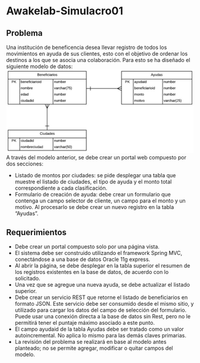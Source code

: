 # Awakelab-Simulacro01
## Problema
Una institución de beneficencia desea llevar registro de todos los movimientos en ayuda de sus
clientes, esto con el objetivo de ordenar los destinos a los que se asocia una colaboración.
Para esto se ha diseñado el siguiente modelo de datos:
![img del modelo](https://github.com/toballatorre/Awakelab-Simulacro01/blob/master/src/main/webapp/resources/img/model.jpg)
A través del modelo anterior, se debe crear un portal web compuesto por dos secciones:
- Listado de montos por ciudades: se pide desplegar una tabla que muestre el listado de
ciudades, el tipo de ayuda y el monto total correspondiente a cada clasificación.
- Formulario de creación de ayuda: debe crear un formulario que contenga un campo
selector de cliente, un campo para el monto y un motivo. Al procesarlo se debe crear un
nuevo registro en la tabla “Ayudas”.
## Requerimientos
- Debe crear un portal compuesto solo por una página vista.
- El sistema debe ser construido utilizando el framework Spring MVC, conectándose a una
base de datos Oracle 11g express.
- Al abrir la página, se debe desplegar en la tabla superior el resumen de los registros
existentes en la base de datos, de acuerdo con lo solicitado.
- Una vez que se agregue una nueva ayuda, se debe actualizar el listado superior.
- Debe crear un servicio REST que retorne el listado de beneficiarios en formato JSON. Este
servicio debe ser consumido desde el mismo sitio, y utilizado para cargar los datos del
campo de selección del formulario. Puede usar una conexión directa a la base de datos
sin Rest, pero no le permitirá tener el puntaje máximo asociado a este punto.
- El campo ayudaid de la tabla Ayudas debe ser tratado como un valor autoincremental.
No aplica lo mismo para las demás claves primarias.
- La revisión del problema se realizará en base al modelo antes planteado; no se permite
agregar, modificar o quitar campos del modelo.
